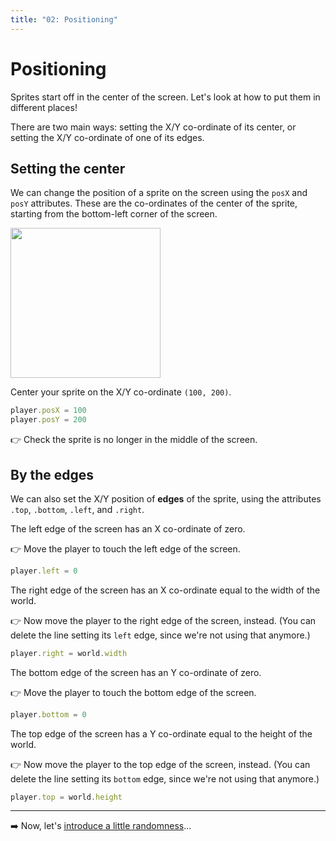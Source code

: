 ```yaml
---
title: "02: Positioning"
---
```


# Positioning

Sprites start off in the center of the screen. Let's look at how to put them in different places!

There are two main ways: setting the X/Y co-ordinate of its center, or setting the X/Y co-ordinate of one of its edges.

## Setting the center

We can change the position of a sprite on the screen using the `posX` and `posY` attributes. These are the co-ordinates of the center of the sprite, starting from the bottom-left corner of the screen.

<img src="static/sprite-xy.png" width=240>

Center your sprite on the X/Y co-ordinate `(100, 200)`.

```js
player.posX = 100
player.posY = 200
```

👉 Check the sprite is no longer in the middle of the screen.


## By the edges

We can also set the X/Y position of **edges** of the sprite, using the attributes `.top`, `.bottom`, `.left`, and `.right`.
 
The left edge of the screen has an X co-ordinate of zero.

👉 Move the player to touch the left edge of the screen.

```js
player.left = 0
```

The right edge of the screen has an X co-ordinate equal to the width of the world.

👉 Now move the player to the right edge of the screen, instead. (You can delete the line setting its `left` edge, since we're not using that anymore.)

```js
player.right = world.width
```
 
The bottom edge of the screen has an Y co-ordinate of zero.

👉 Move the player to touch the bottom edge of the screen.

```js
player.bottom = 0
```

The top edge of the screen has a Y co-ordinate equal to the height of the world.

👉 Now move the player to the top edge of the screen, instead. (You can delete the line setting its `bottom` edge, since we're not using that anymore.)

```js
player.top = world.height
```

---

➡️ Now, let's [introduce a little randomness](03-random)...

